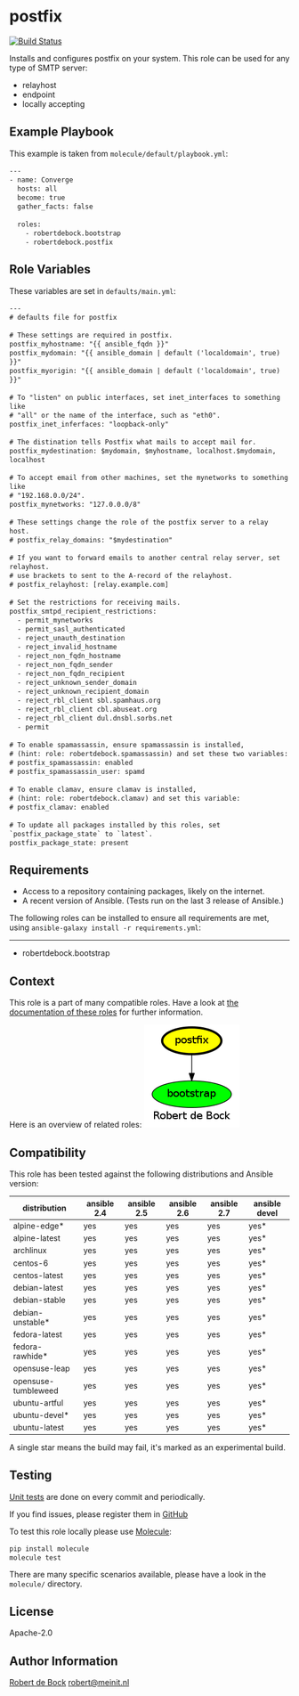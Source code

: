 postfix
=========

[![Build Status](https://travis-ci.org/robertdebock/ansible-role-postfix.svg?branch=master)](https://travis-ci.org/robertdebock/ansible-role-postfix)

Installs and configures postfix on your system. This role can be used for any type of SMTP server:
- relayhost
- endpoint
- locally accepting


Example Playbook
----------------

This example is taken from `molecule/default/playbook.yml`:
```
---
- name: Converge
  hosts: all
  become: true
  gather_facts: false

  roles:
    - robertdebock.bootstrap
    - robertdebock.postfix

```

Role Variables
--------------

These variables are set in `defaults/main.yml`:
```
---
# defaults file for postfix

# These settings are required in postfix.
postfix_myhostname: "{{ ansible_fqdn }}"
postfix_mydomain: "{{ ansible_domain | default ('localdomain', true) }}"
postfix_myorigin: "{{ ansible_domain | default ('localdomain', true) }}"

# To "listen" on public interfaces, set inet_interfaces to something like
# "all" or the name of the interface, such as "eth0".
postfix_inet_inferfaces: "loopback-only"

# The distination tells Postfix what mails to accept mail for.
postfix_mydestination: $mydomain, $myhostname, localhost.$mydomain, localhost

# To accept email from other machines, set the mynetworks to something like
# "192.168.0.0/24".
postfix_mynetworks: "127.0.0.0/8"

# These settings change the role of the postfix server to a relay host.
# postfix_relay_domains: "$mydestination"

# If you want to forward emails to another central relay server, set relayhost.
# use brackets to sent to the A-record of the relayhost.
# postfix_relayhost: [relay.example.com]

# Set the restrictions for receiving mails.
postfix_smtpd_recipient_restrictions:
  - permit_mynetworks
  - permit_sasl_authenticated
  - reject_unauth_destination
  - reject_invalid_hostname
  - reject_non_fqdn_hostname
  - reject_non_fqdn_sender
  - reject_non_fqdn_recipient
  - reject_unknown_sender_domain
  - reject_unknown_recipient_domain
  - reject_rbl_client sbl.spamhaus.org
  - reject_rbl_client cbl.abuseat.org
  - reject_rbl_client dul.dnsbl.sorbs.net
  - permit

# To enable spamassassin, ensure spamassassin is installed,
# (hint: role: robertdebock.spamassassin) and set these two variables:
# postfix_spamassassin: enabled
# postfix_spamassassin_user: spamd

# To enable clamav, ensure clamav is installed,
# (hint: role: robertdebock.clamav) and set this variable:
# postfix_clamav: enabled

# To update all packages installed by this roles, set `postfix_package_state` to `latest`.
postfix_package_state: present

```

Requirements
------------

- Access to a repository containing packages, likely on the internet.
- A recent version of Ansible. (Tests run on the last 3 release of Ansible.)

The following roles can be installed to ensure all requirements are met, using `ansible-galaxy install -r requirements.yml`:

---
- robertdebock.bootstrap


Context
-------

This role is a part of many compatible roles. Have a look at [the documentation of these roles](https://robertdebock.nl/) for further information.

Here is an overview of related roles:
![dependencies](https://raw.githubusercontent.com/robertdebock/drawings/artifacts/postfix.png "Dependency")


Compatibility
-------------

This role has been tested against the following distributions and Ansible version:

|distribution|ansible 2.4|ansible 2.5|ansible 2.6|ansible 2.7|ansible devel|
|------------|-----------|-----------|-----------|-----------|-------------|
|alpine-edge*|yes|yes|yes|yes|yes*|
|alpine-latest|yes|yes|yes|yes|yes*|
|archlinux|yes|yes|yes|yes|yes*|
|centos-6|yes|yes|yes|yes|yes*|
|centos-latest|yes|yes|yes|yes|yes*|
|debian-latest|yes|yes|yes|yes|yes*|
|debian-stable|yes|yes|yes|yes|yes*|
|debian-unstable*|yes|yes|yes|yes|yes*|
|fedora-latest|yes|yes|yes|yes|yes*|
|fedora-rawhide*|yes|yes|yes|yes|yes*|
|opensuse-leap|yes|yes|yes|yes|yes*|
|opensuse-tumbleweed|yes|yes|yes|yes|yes*|
|ubuntu-artful|yes|yes|yes|yes|yes*|
|ubuntu-devel*|yes|yes|yes|yes|yes*|
|ubuntu-latest|yes|yes|yes|yes|yes*|

A single star means the build may fail, it's marked as an experimental build.

Testing
-------

[Unit tests](https://travis-ci.org/robertdebock/ansible-role-postfix) are done on every commit and periodically.

If you find issues, please register them in [GitHub](https://github.com/robertdebock/ansible-role-postfix/issues)

To test this role locally please use [Molecule](https://github.com/metacloud/molecule):
```
pip install molecule
molecule test
```
There are many specific scenarios available, please have a look in the `molecule/` directory.


License
-------

Apache-2.0


Author Information
------------------

[Robert de Bock](https://robertdebock.nl/) <robert@meinit.nl>
